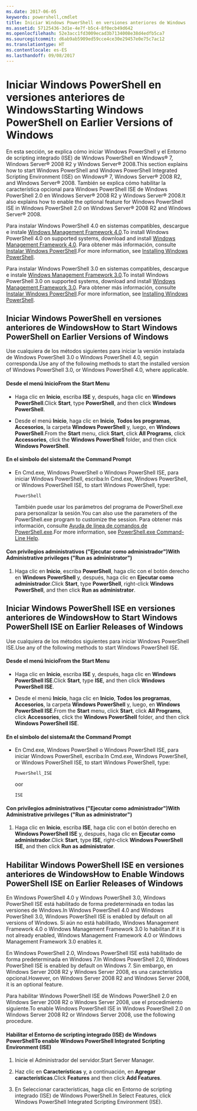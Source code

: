 ```yaml
---
ms.date: 2017-06-05
keywords: powershell,cmdlet
title: Iniciar Windows PowerShell en versiones anteriores de Windows
ms.assetid: 57125436-3d1e-4e7f-b5c4-8f0ecb49d642
ms.openlocfilehash: 52e3acc1fd3009ecad3b7134008e38d4edfb5ca7
ms.sourcegitcommit: d6ab9ab5909ed59cce4ce30e29457e0e75c7ac12
ms.translationtype: HT
ms.contentlocale: es-ES
ms.lasthandoff: 09/08/2017
---
```

# <a name="starting-windows-powershell-on-earlier-versions-of-windows"></a><span data-ttu-id="552a1-103">Iniciar Windows PowerShell en versiones anteriores de Windows</span><span class="sxs-lookup"><span data-stu-id="552a1-103">Starting Windows PowerShell on Earlier Versions of Windows</span></span>
<span data-ttu-id="552a1-104">En esta sección, se explica cómo iniciar Windows PowerShell y el Entorno de scripting integrado (ISE) de Windows PowerShell en Windows® 7, Windows Server® 2008 R2 y Windows Server® 2008.</span><span class="sxs-lookup"><span data-stu-id="552a1-104">This section explains how to start Windows PowerShell and Windows PowerShell Integrated Scripting Environment (ISE) on Windows® 7, Windows Server® 2008 R2, and Windows Server® 2008.</span></span> <span data-ttu-id="552a1-105">También se explica cómo habilitar la característica opcional para Windows PowerShell ISE de Windows PowerShell 2.0 en Windows Server® 2008 R2 y Windows Server® 2008.</span><span class="sxs-lookup"><span data-stu-id="552a1-105">It also explains how to enable the optional feature for Windows PowerShell ISE in Windows PowerShell 2.0 on Windows Server® 2008 R2 and Windows Server® 2008.</span></span>

<span data-ttu-id="552a1-106">Para instalar Windows PowerShell 4.0 en sistemas compatibles, descargue e instale [Windows Management Framework 4.0](http://go.microsoft.com/fwlink/?LinkID=293881).</span><span class="sxs-lookup"><span data-stu-id="552a1-106">To install Windows PowerShell 4.0 on supported systems, download and install [Windows Management Framework 4.0](http://go.microsoft.com/fwlink/?LinkID=293881).</span></span> <span data-ttu-id="552a1-107">Para obtener más información, consulte [Instalar Windows PowerShell](Installing-Windows-PowerShell.md).</span><span class="sxs-lookup"><span data-stu-id="552a1-107">For more information, see [Installing Windows PowerShell](Installing-Windows-PowerShell.md).</span></span>

<span data-ttu-id="552a1-108">Para instalar Windows PowerShell 3.0 en sistemas compatibles, descargue e instale [Windows Management Framework 3.0](http://go.microsoft.com/fwlink/?LinkID=240290).</span><span class="sxs-lookup"><span data-stu-id="552a1-108">To install Windows PowerShell 3.0 on supported systems, download and install [Windows Management Framework 3.0](http://go.microsoft.com/fwlink/?LinkID=240290).</span></span> <span data-ttu-id="552a1-109">Para obtener más información, consulte [Instalar Windows PowerShell](Installing-Windows-PowerShell.md).</span><span class="sxs-lookup"><span data-stu-id="552a1-109">For more information, see [Installing Windows PowerShell](Installing-Windows-PowerShell.md).</span></span>

## <a name="how-to-start-windows-powershell-on-earlier-versions-of-windows"></a><span data-ttu-id="552a1-110">Iniciar Windows PowerShell en versiones anteriores de Windows</span><span class="sxs-lookup"><span data-stu-id="552a1-110">How to Start Windows PowerShell on Earlier Versions of Windows</span></span>
<span data-ttu-id="552a1-111">Use cualquiera de los métodos siguientes para iniciar la versión instalada de Windows PowerShell 3.0 o Windows PowerShell 4.0, según corresponda.</span><span class="sxs-lookup"><span data-stu-id="552a1-111">Use any of the following methods to start the installed version of Windows PowerShell 3.0, or Windows PowerShell 4.0, where applicable.</span></span>

#### <a name="from-the-start-menu"></a><span data-ttu-id="552a1-112">Desde el menú Inicio</span><span class="sxs-lookup"><span data-stu-id="552a1-112">From the Start Menu</span></span>

- <span data-ttu-id="552a1-113">Haga clic en **Inicio**, escriba **ISE** y, después, haga clic en **Windows PowerShell**.</span><span class="sxs-lookup"><span data-stu-id="552a1-113">Click **Start**, type **PowerShell**, and then click **Windows PowerShell**.</span></span>

- <span data-ttu-id="552a1-114">Desde el menú **Inicio**, haga clic en **Inicio**, **Todos los programas**, **Accesorios**, la carpeta **Windows PowerShell** y, luego, en **Windows PowerShell**.</span><span class="sxs-lookup"><span data-stu-id="552a1-114">From the **Start** menu, click **Start**, click **All Programs**, click **Accessories**, click the **Windows PowerShell** folder, and then click **Windows PowerShell**.</span></span>

#### <a name="at-the-command-prompt"></a><span data-ttu-id="552a1-115">En el símbolo del sistema</span><span class="sxs-lookup"><span data-stu-id="552a1-115">At the Command Prompt</span></span>

- <span data-ttu-id="552a1-116">En Cmd.exe, Windows PowerShell o Windows PowerShell ISE, para iniciar Windows PowerShell, escriba:</span><span class="sxs-lookup"><span data-stu-id="552a1-116">In Cmd.exe, Windows PowerShell, or Windows PowerShell ISE, to start Windows PowerShell, type:</span></span>

    ```
    PowerShell
    ```

    <span data-ttu-id="552a1-117">También puede usar los parámetros del programa de PowerShell.exe para personalizar la sesión.</span><span class="sxs-lookup"><span data-stu-id="552a1-117">You can also use the parameters of the PowerShell.exe program to customize the session.</span></span> <span data-ttu-id="552a1-118">Para obtener más información, consulte [Ayuda de línea de comandos de PowerShell.exe](../core-powershell/console/PowerShell.exe-Command-Line-Help.md).</span><span class="sxs-lookup"><span data-stu-id="552a1-118">For more information, see [PowerShell.exe Command-Line Help](../core-powershell/console/PowerShell.exe-Command-Line-Help.md).</span></span>

#### <a name="with-administrative-privileges-run-as-administrator"></a><span data-ttu-id="552a1-119">Con privilegios administrativos ("Ejecutar como administrador")</span><span class="sxs-lookup"><span data-stu-id="552a1-119">With Administrative privileges ("Run as administrator")</span></span>

1. <span data-ttu-id="552a1-120">Haga clic en **Inicio**, escriba **PowerShell**, haga clic con el botón derecho en **Windows PowerShell** y, después, haga clic en **Ejecutar como administrador**.</span><span class="sxs-lookup"><span data-stu-id="552a1-120">Click **Start**, type **PowerShell**, right-click **Windows PowerShell**, and then click **Run as administrator**.</span></span>

## <a name="how-to-start-windows-powershell-ise-on-earlier-releases-of-windows"></a><span data-ttu-id="552a1-121">Iniciar Windows PowerShell ISE en versiones anteriores de Windows</span><span class="sxs-lookup"><span data-stu-id="552a1-121">How to Start Windows PowerShell ISE on Earlier Releases of Windows</span></span>
<span data-ttu-id="552a1-122">Use cualquiera de los métodos siguientes para iniciar Windows PowerShell ISE.</span><span class="sxs-lookup"><span data-stu-id="552a1-122">Use any of the following methods to start Windows PowerShell ISE.</span></span>

#### <a name="from-the-start-menu"></a><span data-ttu-id="552a1-123">Desde el menú Inicio</span><span class="sxs-lookup"><span data-stu-id="552a1-123">From the Start Menu</span></span>

- <span data-ttu-id="552a1-124">Haga clic en **Inicio**, escriba **ISE** y, después, haga clic en **Windows PowerShell ISE**.</span><span class="sxs-lookup"><span data-stu-id="552a1-124">Click **Start**, type **ISE**, and then click **Windows PowerShell ISE**.</span></span>

- <span data-ttu-id="552a1-125">Desde el menú **Inicio**, haga clic en **Inicio**, **Todos los programas**, **Accesorios**, la carpeta **Windows PowerShell** y, luego, en **Windows PowerShell ISE**.</span><span class="sxs-lookup"><span data-stu-id="552a1-125">From the **Start** menu, click **Start**, click **All Programs**, click **Accessories**, click the **Windows PowerShell** folder, and then click **Windows PowerShell ISE**.</span></span>

#### <a name="at-the-command-prompt"></a><span data-ttu-id="552a1-126">En el símbolo del sistema</span><span class="sxs-lookup"><span data-stu-id="552a1-126">At the Command Prompt</span></span>

- <span data-ttu-id="552a1-127">En Cmd.exe, Windows PowerShell o Windows PowerShell ISE, para iniciar Windows PowerShell, escriba:</span><span class="sxs-lookup"><span data-stu-id="552a1-127">In Cmd.exe, Windows PowerShell, or Windows PowerShell ISE, to start Windows PowerShell, type:</span></span>

    ```
    PowerShell_ISE
    ```

    <span data-ttu-id="552a1-128">o</span><span class="sxs-lookup"><span data-stu-id="552a1-128">or</span></span>

    ```
    ISE
    ```

#### <a name="with-administrative-privileges-run-as-administrator"></a><span data-ttu-id="552a1-129">Con privilegios administrativos ("Ejecutar como administrador")</span><span class="sxs-lookup"><span data-stu-id="552a1-129">With Administrative privileges ("Run as administrator")</span></span>

1. <span data-ttu-id="552a1-130">Haga clic en **Inicio**, escriba **ISE**, haga clic con el botón derecho en **Windows PowerShell ISE** y, después, haga clic en **Ejecutar como administrador**.</span><span class="sxs-lookup"><span data-stu-id="552a1-130">Click **Start**, type **ISE**, right-click **Windows PowerShell ISE**, and then click **Run as administrator**.</span></span>

## <a name="how-to-enable-windows-powershell-ise-on-earlier-releases-of-windows"></a><span data-ttu-id="552a1-131">Habilitar Windows PowerShell ISE en versiones anteriores de Windows</span><span class="sxs-lookup"><span data-stu-id="552a1-131">How to Enable Windows PowerShell ISE on Earlier Releases of Windows</span></span>
<span data-ttu-id="552a1-132">En Windows PowerShell 4.0 y Windows PowerShell 3.0, Windows PowerShell ISE está habilitado de forma predeterminada en todas las versiones de Windows.</span><span class="sxs-lookup"><span data-stu-id="552a1-132">In Windows PowerShell 4.0 and Windows PowerShell 3.0, Windows PowerShell ISE is enabled by default on all versions of Windows.</span></span> <span data-ttu-id="552a1-133">Si aún no está habilitado, Windows Management Framework 4.0 o Windows Management Framework 3.0 lo habilitan.</span><span class="sxs-lookup"><span data-stu-id="552a1-133">If it is not already enabled, Windows Management Framework 4.0 or Windows Management Framework 3.0 enables it.</span></span>

<span data-ttu-id="552a1-134">En Windows PowerShell 2.0, Windows PowerShell ISE está habilitado de forma predeterminada en Windows 7.</span><span class="sxs-lookup"><span data-stu-id="552a1-134">In Windows PowerShell 2.0, Windows PowerShell ISE is enabled by default on Windows 7.</span></span> <span data-ttu-id="552a1-135">Sin embargo, en Windows Server 2008 R2 y Windows Server 2008, es una característica opcional.</span><span class="sxs-lookup"><span data-stu-id="552a1-135">However, on Windows Server 2008 R2 and Windows Server 2008, it is an optional feature.</span></span>

<span data-ttu-id="552a1-136">Para habilitar Windows PowerShell ISE de Windows PowerShell 2.0 en Windows Server 2008 R2 o Windows Server 2008, use el procedimiento siguiente.</span><span class="sxs-lookup"><span data-stu-id="552a1-136">To enable Windows PowerShell ISE in Windows PowerShell 2.0 on Windows Server 2008 R2 or Windows Server 2008, use the following procedure.</span></span>

#### <a name="to-enable-windows-powershell-integrated-scripting-environment-ise"></a><span data-ttu-id="552a1-137">Habilitar el Entorno de scripting integrado (ISE) de Windows PowerShell</span><span class="sxs-lookup"><span data-stu-id="552a1-137">To enable Windows PowerShell Integrated Scripting Environment (ISE)</span></span>

1. <span data-ttu-id="552a1-138">Inicie el Administrador del servidor.</span><span class="sxs-lookup"><span data-stu-id="552a1-138">Start Server Manager.</span></span>

2. <span data-ttu-id="552a1-139">Haz clic en **Características** y, a continuación, en **Agregar características**.</span><span class="sxs-lookup"><span data-stu-id="552a1-139">Click **Features** and then click **Add Features**.</span></span>

3. <span data-ttu-id="552a1-140">En Seleccionar características, haga clic en Entorno de scripting integrado (ISE) de Windows PowerShell.</span><span class="sxs-lookup"><span data-stu-id="552a1-140">In Select Features, click Windows PowerShell Integrated Scripting Environment (ISE).</span></span>

